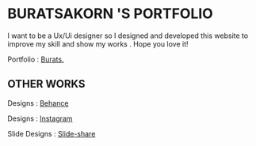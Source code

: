 # BURATSAKORN 'S PORTFOLIO

I want to be a Ux/Ui designer so I designed and
developed this website to improve my skill and
show my works . Hope you love it!

Portfolio : [Burats.](https://bewburats.github.io/portfolio-vue-deploy/#/about)

## OTHER WORKS
Designs : [Behance](https://www.behance.net/buratsboonma)

Designs : [Instagram](https://slide-share.vercel.app/)

Slide Designs : [Slide-share](https://slide-share.vercel.app/)
